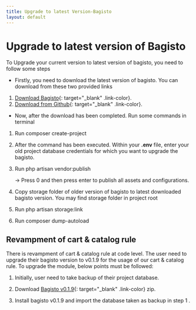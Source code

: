 ```yaml
---
title: Upgrade to latest Version-Bagisto
layout: default
---
```


# Upgrade to latest version of Bagisto

To Upgrade your current version to latest version of bagisto, you need to follow some steps

- Firstly, you need to download the latest version of bagisto. You can download from these two provided links

1.  [Download Bagisto](https://bagisto.com/en/download/){: target="\_blank" .link-color}.
2.  [Download from Github](https://github.com/bagisto/bagisto){: target="\_blank" .link-color}.

- Now, after the download has been completed. Run some commands in terminal

1. Run composer create-project

2. After the command has been executed. Within your **.env** file, enter your old project database credentials for which you want to upgrade the bagisto.

3. Run php artisan vendor:publish

   -> Press 0 and then press enter to publish all assets and configurations.

4. Copy storage folder of older version of bagisto to latest downloaded bagisto version. You may find storage folder in project root

5. Run php artisan storage:link

6. Run composer dump-autoload

## Revampment of cart & catalog rule

There is revampment of cart & catalog rule at code level. The user need to upgrade their bagisto version to v0.1.9 for the usage of our cart & catalog rule. To upgrade the module, below points must be followed:

1. Initially, user need to take backup of their project database.

2. Download [Bagisto v0.1.9](https://github.com/bagisto/bagisto/tree/v0.1.9){: target="\_blank" .link-color} zip.

3. Install bagisto v0.1.9 and import the database taken as backup in step 1 .
